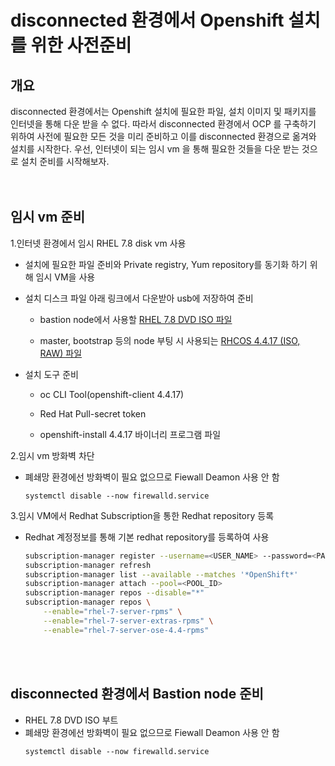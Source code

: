 
# disconnected 환경에서 Openshift 설치를 위한 사전준비

## 개요

disconnected 환경에서는 Openshift 설치에 필요한 파일, 설치 이미지 및 패키지를 인터넷을 통해 다운 받을 수 없다. 따라서 disconnected 환경에서 OCP 를 구축하기 위하여 사전에 필요한 모든 것을 미리 준비하고 이를 disconnected 환경으로 옮겨와 설치를 시작한다. 
우선, 인터넷이 되는 임시 vm 을 통해 필요한 것들을 다운 받는 것으로 설치 준비를 시작해보자.  
<br></br>

## 임시 vm 준비 
1.인터넷 환경에서 임시 RHEL 7.8 disk vm 사용 

- 설치에 필요한 파일 준비와 Private registry, Yum repository를 동기화 하기 위해 임시 VM을 사용

- 설치 디스크 파일 아래 링크에서 다운받아 usb에 저장하여 준비

    - bastion node에서 사용할 [RHEL 7.8 DVD ISO 파일](https://access.redhat.com/downloads/content/69/ver=/rhel---7/7.8/x86_64/product-software) 
        
    - master, bootstrap 등의 node 부팅 시 사용되는 [RHCOS 4.4.17 (ISO, RAW) 파일](https://mirror.openshift.com/pub/openshift-v4/dependencies/rhcos/4.4/4.4.17/)

- 설치 도구 준비

    - oc CLI Tool(openshift-client 4.4.17)   

    - Red Hat Pull-secret token  

    - openshift-install 4.4.17 바이너리 프로그램 파일


2.임시 vm 방화벽 차단 
- 폐쇄망 환경에선 방화벽이 필요 없으므로 Fiewall Deamon 사용 안 함
    ```
    systemctl disable --now firewalld.service
    ```

3.임시 VM에서 Redhat Subscription을 통한 Redhat repository 등록
- Redhat 계정정보를 통해 기본 redhat repository를 등록하여 사용

    ```bash
    subscription-manager register --username=<USER_NAME> --password=<PASS_WORD>
    subscription-manager refresh
    subscription-manager list --available --matches '*OpenShift*'
    subscription-manager attach --pool=<POOL_ID>
    subscription-manager repos --disable="*"
    subscription-manager repos \
        --enable="rhel-7-server-rpms" \
        --enable="rhel-7-server-extras-rpms" \
        --enable="rhel-7-server-ose-4.4-rpms"
    ```
<br></br>
## disconnected 환경에서 Bastion node 준비
- RHEL 7.8 DVD ISO 부트 
- 폐쇄망 환경에선 방화벽이 필요 없으므로 Fiewall Deamon 사용 안 함
    ```
    systemctl disable --now firewalld.service
    ```

